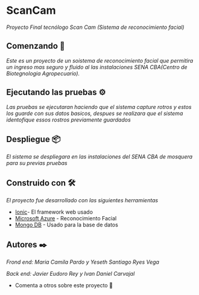 # ScanCam
_Proyecto Final tecnólogo Scan Cam (Sistema de reconocimiento facial)_ 

## Comenzando 🚀

_Este es un proyecto de un soistema de reconocimiento facial que permitira un ingreso mas seguro y fluido al las instalaciones SENA CBA(Centro de Biotegnologia Agropecuario)._

## Ejecutando las pruebas ⚙️

_Las pruebas se ejecutaran haciendo que el sistema capture rotros y estos los guarde con sus datos basicos, despues se realizara que el sistema identofique essos rostros previamente guardados_

## Despliegue 📦

_El sistema se despliegara en las instalaciones del SENA CBA de mosquera para su previas pruebas_

## Construido con 🛠️

_El proyecto fue desarrollado con las siguientes herramientas_

* [Ionic](https://ionicframework.com/)- El framework web usado
* [Microsoft Azure](https://azure.microsoft.com/es-mx/free/search/?&ef_id=Cj0KCQjwgYSTBhDKARIsAB8Kuktlitgm9nRq-U0p3itzlEJXZnit33VN4Ml5PmSnYWKJuukJs42Fv7caAg8SEALw_wcB:G:s&OCID=AID2200166_SEM_Cj0KCQjwgYSTBhDKARIsAB8Kuktlitgm9nRq-U0p3itzlEJXZnit33VN4Ml5PmSnYWKJuukJs42Fv7caAg8SEALw_wcB:G:s&gclid=Cj0KCQjwgYSTBhDKARIsAB8Kuktlitgm9nRq-U0p3itzlEJXZnit33VN4Ml5PmSnYWKJuukJs42Fv7caAg8SEALw_wcB) - Reconocimiento Facial
* [Mongo DB](https://www.mongodb.com/cloud/atlas/lp/try2?utm_source=google&utm_campaign=gs_americas_colombia_search_core_brand_atlas_desktop&utm_term=mongodb&utm_medium=cpc_paid_search&utm_ad=e&utm_ad_campaign_id=12212624317&adgroup=115749712463&gclid=Cj0KCQjwgYSTBhDKARIsAB8KuksgzS1B4ZRm6L6AtKrR8zRklemndujNWTUSdeBJGF_ocNUAasz0xKQaAjVlEALw_wcB) - Usado para la base de datos

## Autores ✒️

_Frond end: Maria Camila Pardo y Yeseth Santiago Ryes Vega_

_Back end: Javier Eudoro Rey y Ivan Daniel Carvajal_

* Comenta a otros sobre este proyecto 📢

